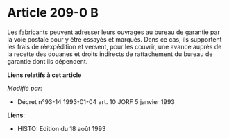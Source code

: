 # Article 209-0 B

Les fabricants peuvent adresser leurs ouvrages au bureau de garantie par la voie postale pour y être essayés et marqués. Dans
ce cas, ils supportent les frais de réexpédition et versent, pour les couvrir, une avance auprès de la recette des douanes et
droits indirects de rattachement du bureau de garantie dont ils dépendent.

**Liens relatifs à cet article**

_Modifié par_:

  - Décret n°93-14 1993-01-04 art. 10 JORF 5 janvier 1993

**Liens**:

  - HISTO: Edition du 18 août 1993
